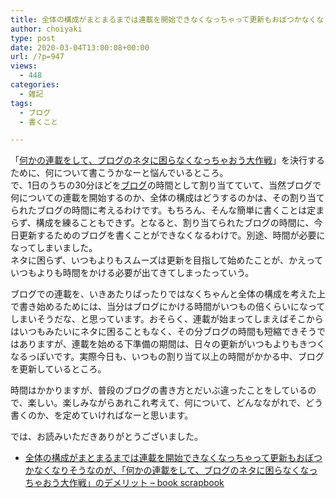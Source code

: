 ```yaml
---
title: 全体の構成がまとまるまでは連載を開始できなくなっちゃって更新もおぼつかなくなりそうなのが、「何かの連載をして、ブログのネタに困らなくなっちゃおう大作戦」のデメリット
author: choiyaki
type: post
date: 2020-03-04T13:00:08+00:00
url: /?p=947
views:
  - 448
categories:
  - 雑記
tags:
  - ブログ
  - 書くこと

---
```

「[何かの連載をして、ブログのネタに困らなくなっちゃおう大作戦][1]」を決行するために、何について書こうかなーと悩んでいるところ。  
で、1日のうちの30分ほどを[ブログ][2]の時間として割り当てていて、当然ブログで何についての連載を開始するのか、全体の構成はどうするのかは、その割り当てられたブログの時間に考えるわけです。もちろん、そんな簡単に書くことは定まらず、構成を練ることもできず。となると、割り当てられたブログの時間に、今日更新するためのブログを書くことができなくなるわけで。別途、時間が必要になってしまいました。  
ネタに困らず、いつもよりもスムーズは更新を目指して始めたことが、かえっていつもよりも時間をかける必要が出てきてしまったっていう。

ブログでの連載を、いきあたりばったりではなくちゃんと全体の構成を考えた上で書き始めるためには、当分はブログにかける時間がいつもの倍くらいになってしまいそうだな、と思っています。おそらく、連載が始まってしまえばそこからはいつもみたいにネタに困ることもなく、その分ブログの時間も短縮できそうではありますが、連載を始める下準備の期間は、日々の更新がいつもよりもきつくなるっぽいです。実際今日も、いつもの割り当て以上の時間がかかる中、ブログを更新しているところ。

時間はかかりますが、普段のブログの書き方とだいぶ違ったことをしているので、楽しい。楽しみながらあれこれ考えて、何について、どんなながれで、どう書くのか、を定めていければなーと思います。

では、お読みいただきありがとうございました。

  * [全体の構成がまとまるまでは連載を開始できなくなっちゃって更新もおぼつかなくなりそうなのが、「何かの連載をして、ブログのネタに困らなくなっちゃおう大作戦」のデメリット &#8211; book scrapbook][3]

 [1]: https://choiyaki.com/?p=945
 [2]: https://scrapbox.io/choiyaki-hondana/%E3%83%96%E3%83%AD%E3%82%B0
 [3]: https://scrapbox.io/choiyaki-hondana/%E5%85%A8%E4%BD%93%E3%81%AE%E6%A7%8B%E6%88%90%E3%81%8C%E3%81%BE%E3%81%A8%E3%81%BE%E3%82%8B%E3%81%BE%E3%81%A7%E3%81%AF%E9%80%A3%E8%BC%89%E3%82%92%E9%96%8B%E5%A7%8B%E3%81%A7%E3%81%8D%E3%81%AA%E3%81%8F%E3%81%AA%E3%81%A3%E3%81%A1%E3%82%83%E3%81%A3%E3%81%A6%E6%9B%B4%E6%96%B0%E3%82%82%E3%81%8A%E3%81%BC%E3%81%A4%E3%81%8B%E3%81%AA%E3%81%8F%E3%81%AA%E3%82%8A%E3%81%9D%E3%81%86%E3%81%AA%E3%81%AE%E3%81%8C%E3%80%81%E3%80%8C%E4%BD%95%E3%81%8B%E3%81%AE%E9%80%A3%E8%BC%89%E3%82%92%E3%81%97%E3%81%A6%E3%80%81%E3%83%96%E3%83%AD%E3%82%B0%E3%81%AE%E3%83%8D%E3%82%BF%E3%81%AB%E5%9B%B0%E3%82%89%E3%81%AA%E3%81%8F%E3%81%AA%E3%81%A3%E3%81%A1%E3%82%83%E3%81%8A%E3%81%86%E5%A4%A7%E4%BD%9C%E6%88%A6%E3%80%8D%E3%81%AE%E3%83%87%E3%83%A1%E3%83%AA%E3%83%83%E3%83%88